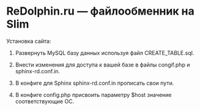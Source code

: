 # ReDolphin.ru — файлообменник на Slim

Установка сайта:

1) Развернуть MySQL базу данных используя файл CREATE_TABLE.sql.

2) Внести изменения для доступа к вашей базе в файлы congif.php и sphinx-rd.conf.in.

3) В конфиге для Sphinx sphinx-rd.conf.in прописать свои пути.

4) В конфиге config.php присвоить параметру $host значение соответствующие ОС.
